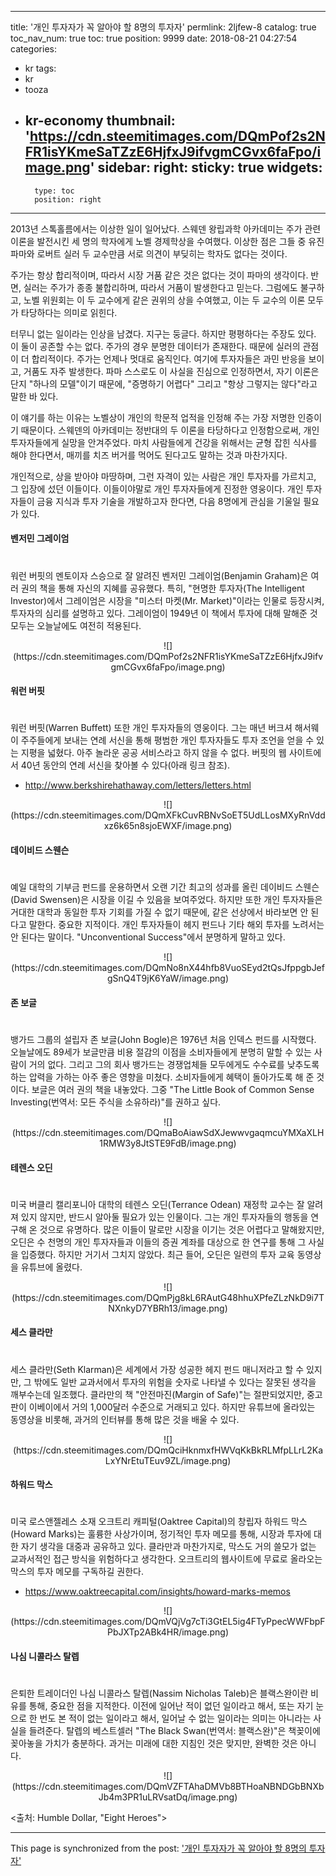 
---
title: '개인 투자자가 꼭 알아야 할 8명의 투자자'
permlink: 2ljfew-8
catalog: true
toc_nav_num: true
toc: true
position: 9999
date: 2018-08-21 04:27:54
categories:
- kr
tags:
- kr
- tooza
- kr-economy
thumbnail: 'https://cdn.steemitimages.com/DQmPof2s2NFR1isYKmeSaTZzE6HjfxJ9ifvgmCGvx6faFpo/image.png'
sidebar:
    right:
        sticky: true
widgets:
    -
        type: toc
        position: right
---


2013년 스톡홀름에서는 이상한 일이 일어났다. 스웨덴 왕립과학 아카데미는 주가 관련 이론을 발전시킨 세 명의 학자에게 노벨 경제학상을 수여했다. 이상한 점은 그들 중 유진 파마와 로버트 실러 두 교수만큼 서로 의견이 부딪히는 학자도 없다는 것이다. 

주가는 항상 합리적이며, 따라서 시장 거품 같은 것은 없다는 것이 파마의 생각이다. 반면, 실러는 주가가 종종 불합리하며, 따라서 거품이 발생한다고 믿는다. 그럼에도 불구하고, 노벨 위원회는 이 두 교수에게 같은 권위의 상을 수여했고, 이는 두 교수의 이론 모두가 타당하다는 의미로 읽힌다.  

터무니 없는 일이라는 인상을 남겼다. 지구는 둥글다. 하지만 평평하다는 주장도 있다. 이 둘이 공존할 수는 없다. 주가의 경우 분명한 데이터가 존재한다. 때문에 실러의 관점이 더 합리적이다. 주가는 언제나 멋대로 움직인다. 여기에 투자자들은 과민 반응을 보이고, 거품도 자주 발생한다. 파마 스스로도 이 사실을 진심으로 인정하면서, 자기 이론은 단지 "하나의 모델"이기 때문에, "증명하기 어렵다" 그리고 "항상 그렇지는 않다"라고 말한 바 있다.  

이 얘기를 하는 이유는 노벨상이 개인의 학문적 업적을 인정해 주는 가장 저명한 인증이기 때문이다.  스웨덴의 아카데미는 정반대의 두 이론을 타당하다고 인정함으로써, 개인 투자자들에게 실망을 안겨주었다. 마치 사람들에게 건강을 위해서는 균형 잡힌 식사를 해야 한다면서, 매끼를 치즈 버거를 먹어도 된다고도 말하는 것과 마찬가지다.  

개인적으로, 상을 받아야 마땅하며, 그런 자격이 있는 사람은 개인 투자자를 가르치고, 그 입장에 섰던 이들이다. 이들이야말로 개인 투자자들에게 진정한 영웅이다. 개인 투자자들이 금융 지식과 투자 기술을 개발하고자 한다면, 다음 8명에게 관심을 기울일 필요가 있다.  

#### 벤저민 그레이엄 
# 
워런 버핏의 멘토이자 스승으로 잘 알려진 벤저민 그레이엄(Benjamin Graham)은 여러 권의 책을 통해 자신의 지혜를 공유했다. 특히, "현명한 투자자(The Intelligent Investor)에서 그레이엄은 시장을 "미스터 마켓(Mr. Market)"이라는 인물로 등장시켜, 투자자의 심리를 설명하고 있다. 그레이엄이 1949년 이 책에서 투자에 대해 말해준 것 모두는 오늘날에도 여전히 적용된다.  

<center>
![](https://cdn.steemitimages.com/DQmPof2s2NFR1isYKmeSaTZzE6HjfxJ9ifvgmCGvx6faFpo/image.png)
</center>

#### 워런 버핏  
# 
워런 버핏(Warren Buffett) 또한 개인 투자자들의 영웅이다. 그는 매년 버크셔 해서웨이 주주들에게 보내는 연례 서신을 통해 평범한 개인 투자자들도 투자 조언을 얻을 수 있는 지평을 넓혔다. 아주 놀라운 공공 서비스라고 하지 않을 수 없다. 버핏의 웹 사이트에서 40년 동안의 연례 서신을 찾아볼 수 있다(아래 링크 참조). 
- http://www.berkshirehathaway.com/letters/letters.html 

<center>
![](https://cdn.steemitimages.com/DQmXFkCuvRBNvSoET5UdLLosMXyRnVddxz6k65n8sjoEWXF/image.png)
</center>

#### 데이비드 스웬슨 
# 
예일 대학의 기부금 펀드를 운용하면서 오랜 기간 최고의 성과를 올린 데이비드 스웬슨(David Swensen)은 시장을 이길 수 있음을 보여주었다. 하지만 또한 개인 투자자들은 거대한 대학과 동일한 투자 기회를 가질 수 없기 때문에, 같은 선상에서 바라보면 안 된다고 말한다. 중요한 지적이다. 개인 투자자들이 헤지 펀드나 기타 해외 투자를 노려서는 안 된다는 말이다.  "Unconventional Success"에서 분명하게 말하고 있다. 

<center>
![](https://cdn.steemitimages.com/DQmNo8nX44hfb8VuoSEyd2tQsJfppgbJefgSnQ4T9jK6YaW/image.png)
</center>

#### 존 보글  
# 
뱅가드 그룹의 설립자 존 보글(John Bogle)은 1976년 처음 인덱스 펀드를 시작했다. 오늘날에도 89세가 보글만큼 비용 절감의 이점을 소비자들에게 분명히 말할 수 있는 사람이 거의 없다. 그리고 그의 회사 뱅가드는 경쟁업체들 모두에게도 수수료를 낮추도록 하는 압력을 가하는 아주 좋은 영향을 미쳤다. 소비자들에게 혜택이 돌아가도록 해 준 것이다. 보글은 여러 권의 책을 내놓았다. 그중 "The Little Book of Common Sense Investing(번역서: 모든 주식을 소유하라)"를 권하고 싶다. 

<center>
![](https://cdn.steemitimages.com/DQmaBoAiawSdXJewwvgaqmcuYMXaXLH1RMW3y8JtSTE9FdB/image.png)
</center>

#### 테렌스 오딘 
# 
미국 버클리 캘리포니아 대학의 테렌스 오딘(Terrance Odean) 재정학 교수는 잘 알려져 있지 않지만, 반드시 알아둘 필요가 있는 인물이다. 그는 개인 투자자들의 행동을 연구해 온 것으로 유명하다. 많은 이들이 말로만 시장을 이기는 것은 어렵다고 말해왔지만, 오딘은 수 천명의 개인 투자자들과 이들의 증권 계좌를 대상으로 한 연구를 통해 그 사실을 입증했다. 하지만 거기서 그치지 않았다. 최근 들어, 오딘은 일련의 투자 교육 동영상을 유튜브에 올렸다.  

<center>
![](https://cdn.steemitimages.com/DQmPjg8kL6RAutG48hhuXPfeZLzNkD9i7TNXnkyD7YBRh13/image.png)
</center>

#### 세스 클라만 
# 
세스 클라만(Seth Klarman)은 세계에서 가장 성공한 헤지 펀드 매니저라고 할 수 있지만, 그 밖에도 일반 교과서에서 투자의 위험을 숫자로 나타낼 수 있다는 잘못된 생각을 깨부수는데 일조했다. 클라만의 책 "안전마진(Margin of Safe)"는 절판되었지만, 중고판이 이베이에서  거의 1,000달러 수준으로 거래되고 있다. 하지만 유튜브에 올라있는 동영상을 비롯해, 과거의 인터뷰를 통해 많은 것을 배울 수 있다. 

<center>
![](https://cdn.steemitimages.com/DQmQciHknmxfHWVqKkBkRLMfpLLrL2KaLxYNrEtuTEuv9ZL/image.png)
</center>

#### 하워드 막스 
# 
미국 로스앤젤레스 소재 오크트리 캐피털(Oaktree Capital)의 창립자 하워드 막스(Howard Marks)는  훌륭한 사상가이며, 정기적인 투자 메모를 통해, 시장과 투자에 대한 자기 생각을 대중과 공유하고 있다. 클라만과 마찬가지로, 막스도 거의 쓸모가 없는  교과서적인 접근 방식을 위험하다고 생각한다. 오크트리의 웹사이트에 무료로 올라오는  막스의 투자 메모를 구독하길 권한다. 
- https://www.oaktreecapital.com/insights/howard-marks-memos

<center>
![](https://cdn.steemitimages.com/DQmVQjVg7cTi3GtEL5ig4FTyPpecWWFbpFPbJXTp2ABk4HR/image.png)
</center>

#### 나심 니콜라스 탈렙 
# 
은퇴한 트레이더인 나심 니콜라스 탈렙(Nassim Nicholas Taleb)은 블랙스완이란 비유를 통해, 중요한 점을 지적한다. 이전에 일어난 적이 없던 일이라고 해서, 또는 자기 눈으로 한 번도 본 적이 없는 일이라고 해서, 일어날 수 없는 일이라는 의미는 아니라는 사실을 들려준다. 탈렙의 베스트셀러 "The Black Swan(번역서: 블랙스완)"은 책꽂이에  꽂아놓을 가치가 충분하다. 과거는 미래에 대한 지침인 것은 맞지만, 완벽한 것은 아니다. 

<center>
![](https://cdn.steemitimages.com/DQmVZFTAhaDMVb8BTHoaNBNDGbBNXbJb4m3PR1uLRVsatDq/image.png)
</center>

<출처: Humble Dollar, "Eight Heroes">

- - -

This page is synchronized from the post: ['개인 투자자가 꼭 알아야 할 8명의 투자자'](https://steemit.com/@pius.pius/2ljfew-8)
